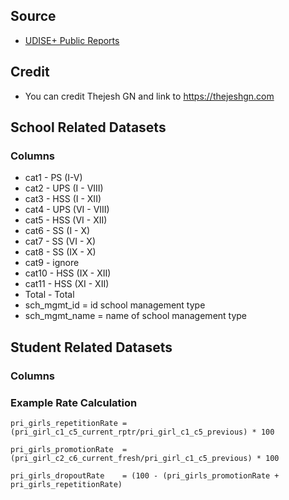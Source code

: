 ## Source
- [UDISE+ Public Reports](https://dashboard.udiseplus.gov.in/#/reportDashboard/sReport)

## Credit
- You can credit Thejesh GN and link to https://thejeshgn.com

## School Related Datasets
### Columns

- cat1 - PS (I-V)
- cat2 - UPS (I - VIII)
- cat3 - HSS (I - XII)
- cat4 - UPS (VI - VIII)
- cat5 - HSS (VI - XII)
- cat6 - SS (I - X)
- cat7 - SS (VI - X)
- cat8 - SS (IX - X)
- cat9 - ignore
- cat10 - HSS (IX - XII)
- cat11 - HSS (XI - XII)
- Total - Total
- sch_mgmt_id = id school management type
- sch_mgmt_name = name of school management type

## Student Related Datasets

### Columns

### Example Rate Calculation

```pri_girls_repetitionRate = (pri_girl_c1_c5_current_rptr/pri_girl_c1_c5_previous) * 100```

```pri_girls_promotionRate  =  (pri_girl_c2_c6_current_fresh/pri_girl_c1_c5_previous) * 100```

```pri_girls_dropoutRate    = (100 - (pri_girls_promotionRate + pri_girls_repetitionRate)```
